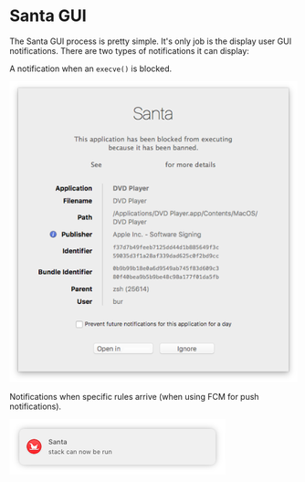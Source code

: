# Santa GUI

The Santa GUI process is pretty simple. It's only job is the display user GUI notifications. There are two types of notifications it can display:

A notification when an `execve()` is blocked.

![Block](block.png)

Notifications when specific rules arrive (when using FCM for push notifications).

![Notification](push.png)
